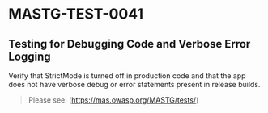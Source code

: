 #  MASTG-TEST-0041

## Testing for Debugging Code and Verbose Error Logging

Verify that StrictMode is turned off in production code and that the app does not have verbose debug or error statements present in release builds.

> Please see: (https://mas.owasp.org/MASTG/tests/)